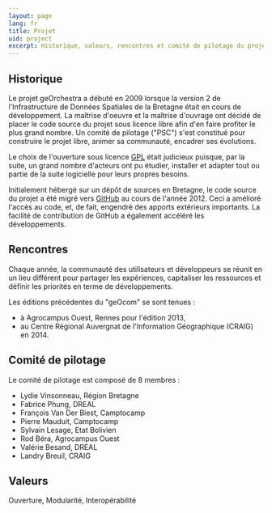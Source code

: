 ```yaml
---
layout: page
lang: fr
title: Projet
uid: project
excerpt: Historique, valeurs, rencontres et comité de pilotage du projet
---
```

## Historique

Le projet geOrchestra a débuté en 2009 lorsque la version 2 de l'Infrastructure de Données Spatiales de la Bretagne était en cours de développement.
La maîtrise d'oeuvre et la maîtrise d'ouvrage ont décidé de placer le code source du projet sous licence libre afin d'en faire profiter le plus grand nombre.
Un comité de pilotage ("PSC") s'est constitué pour construire le projet libre, animer sa communauté, encadrer ses évolutions.

Le choix de l'ouverture sous licence [GPL](http://fr.wikipedia.org/wiki/Licence_publique_g%C3%A9n%C3%A9rale_GNU) était judicieux puisque, par la suite, un grand nombre d'acteurs ont pu étudier, installer et adapter tout ou partie de la suite logicielle pour leurs propres besoins.

Initialement hébergé sur un dépôt de sources en Bretagne, le code source du projet a été migré vers [GitHub](https://github.com/georchestra) au cours de l'année 2012.
Ceci a amélioré l'accès au code, et, de fait, engendré des apports extérieurs importants. La facilité de contribution de GitHub a également accéléré les développements.

## Rencontres

Chaque année, la communauté des utilisateurs et développeurs se réunit en un lieu différent pour partager les expériences, capitaliser les ressources et définir les priorités en terme de développements.

Les éditions précédentes du "geOcom" se sont tenues :

 * à Agrocampus Ouest, Rennes pour l'édition 2013,
 * au Centre Régional Auvergnat de l'Information Géographique (CRAIG) en 2014.


## Comité de pilotage

Le comité de pilotage est composé de 8 membres :

 * Lydie Vinsonneau, Région Bretagne
 * Fabrice Phung, DREAL
 * François Van Der Biest, Camptocamp
 * Pierre Mauduit, Camptocamp
 * Sylvain Lesage, Etat Bolivien
 * Rod Béra, Agrocampus Ouest
 * Valérie Besand, DREAL
 * Landry Breuil, CRAIG

## Valeurs

Ouverture, Modularité, Interopérabilité